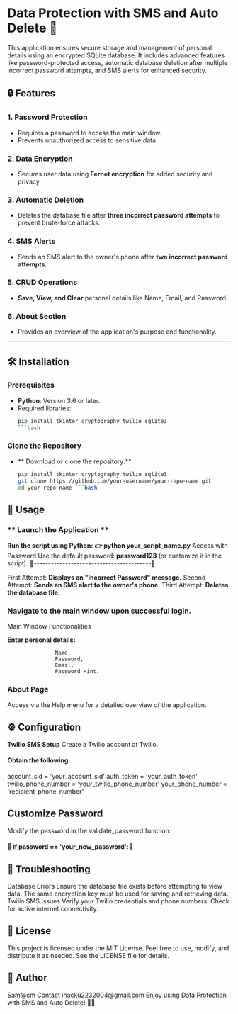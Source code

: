 
# Data Protection with SMS and Auto Delete 🚀

This application ensures secure storage and management of personal details using an encrypted SQLite database. It includes advanced features like password-protected access, automatic database deletion after multiple incorrect password attempts, and SMS alerts for enhanced security. 

## 🔒 Features

### 1. **Password Protection**
- Requires a password to access the main window.
- Prevents unauthorized access to sensitive data.

### 2. **Data Encryption**
- Secures user data using **Fernet encryption** for added security and privacy.

### 3. **Automatic Deletion**
- Deletes the database file after **three incorrect password attempts** to prevent brute-force attacks.

### 4. **SMS Alerts**
- Sends an SMS alert to the owner's phone after **two incorrect password attempts**.

### 5. **CRUD Operations**
- **Save, View, and Clear** personal details like Name, Email, and Password.

### 6. **About Section**
- Provides an overview of the application's purpose and functionality.

---

## 🛠️ Installation

### Prerequisites
- **Python**: Version 3.6 or later.
- Required libraries:
  ```bash
  pip install tkinter cryptography twilio sqlite3
  ```bash
### Clone the Repository
- ** Download or clone the repository:**
  ```bash
  pip install tkinter cryptography twilio sqlite3
  git clone https://github.com/your-username/your-repo-name.git
  cd your-repo-name ```bash
  
## 🚀 Usage
### ** Launch the Application **
**Run the script using Python:**
                 **👉 python your_script_name.py**
Access with Password
Use the default password: **password123** (or customize it in the script).
🔐-------------------💀---------------------🔐

First Attempt:  **Displays an "Incorrect Password" message.**
Second Attempt: **Sends an SMS alert to the owner's phone.**
Third Attempt: **Deletes the database file.**

### Navigate to the main window upon successful login.
Main Window Functionalities

 **Enter personal details:**
                   
                   Name, 
                   Password, 
                   Email, 
                   Password Hint.


### About Page
Access via the Help menu for a detailed overview of the application.

## ⚙️ Configuration

**Twilio SMS Setup**
Create a Twilio account at Twilio.
#### Obtain the following:

account_sid = 'your_account_sid'
auth_token = 'your_auth_token'
twilio_phone_number = 'your_twilio_phone_number'
your_phone_number = 'recipient_phone_number'

## Customize Password
Modify the password in the validate_password function:

####  🔑 if password == 'your_new_password':🔑  

## 🔧 Troubleshooting
Database Errors
Ensure the database file exists before attempting to view data.
The same encryption key must be used for saving and retrieving data.
Twilio SMS Issues
Verify your Twilio credentials and phone numbers.
Check for active internet connectivity.
## 📝 License
This project is licensed under the MIT License. Feel free to use, modify, and distribute it as needed. See the LICENSE file for details.

## 👤 Author
Sam@cm
Contact  ihacku2232004@gmail.com
Enjoy using Data Protection with SMS and Auto Delete! 🔐💬

